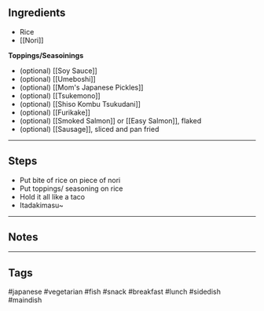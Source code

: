 ## Ingredients
- Rice
- [[Nori]]

**Toppings/Seasoinings**
- (optional) [[Soy Sauce]]
- (optional) [[Umeboshi]]
- (optional) [[Mom's Japanese Pickles]]
- (optional) [[Tsukemono]]
- (optional) [[Shiso Kombu Tsukudani]]
- (optional) [[Furikake]]
- (optional) [[Smoked Salmon]] or [[Easy Salmon]], flaked
- (optional) [[Sausage]], sliced and pan fried

---
## Steps
- Put bite of rice on piece of nori
- Put toppings/ seasoning on rice
- Hold it all like a taco
- Itadakimasu~

---
## Notes

---
## Tags
#japanese 
#vegetarian #fish 
#snack #breakfast #lunch 
#sidedish #maindish 

